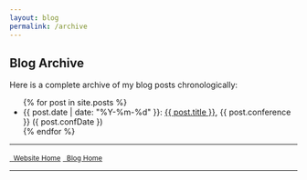 ```yaml
---
layout: blog
permalink: /archive
---
```


## Blog Archive

Here is a complete archive of my blog posts chronologically:
<ul>
  {% for post in site.posts %}
    <li>
      {{ post.date | date: "%Y-%m-%d" }}: <a href="{{ post.url }}">{{ post.title }}</a>, {{ post.conference }} ({ post.confDate })
    </li>
  {% endfor %}
</ul>

---

<a href="https://zporat.github.io" class="button" style="font-size:12px;"><i class="fas fa-home" aria-hidden="true"></i>&nbsp; Website Home</a> <a href="https://zporat.github.io/blog.html" class="button" style="font-size:12px;"><i class="fas fa-blog" aria-hidden="true"></i>&nbsp; Blog Home</a>

---